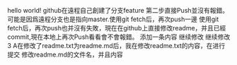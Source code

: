 hello world!
github在遠程自己創建了分支feature
第二步直接Push並沒有報錯。可能是因爲遠程分支也是指向master.使用git fetch后，再次push一邊
使用git fetch后，再次push也并沒有失敗，現在在github上直接修改readme，并且已經commit,現在本地上再次Push看看會不會報錯。
添加一条内容
继续修改
继续修改3
A在修改了readme.txt为readme.md后，我在修改readme.txt的内容，在进行提交
修改readme.md的文件名，并且内容